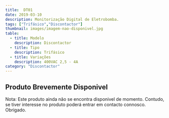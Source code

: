 ```yaml
---
title:  DT01
date: 2019-03-10
description: Monitorização Digital de Eletrobomba.
tags: ["Trifásico","Discontactor"]
thumbnail: images/imagem-nao-disponivel.jpg
table:
  - title: Modelo
    description: Discontactor 
  - title: Tipo
    description: Trifásico
  - title: Variações
    description: 400VAC 2,5 - 4A
category: "Discontactor"
---
```


## Produto Brevemente Disponivel

Nota: Este produto ainda não se encontra disponivel de momento. Contudo, se tiver interesse no produto poderá entrar em contacto connosco. Obrigado.
